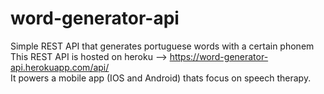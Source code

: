 # word-generator-api
Simple REST API that generates portuguese words with a certain phonem  
This REST API is hosted on heroku --> https://word-generator-api.herokuapp.com/api/  
It powers a mobile app (IOS and Android) thats focus on speech therapy.
